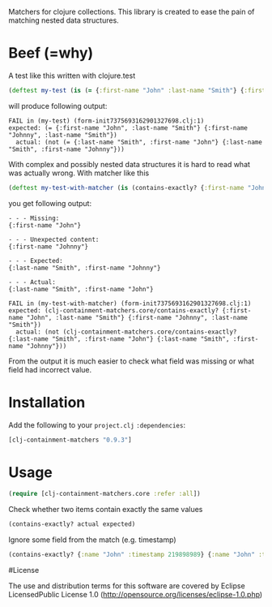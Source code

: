 Matchers for clojure collections. This library is created to ease the pain of matching nested data structures.

# Beef (=why)

A test like this written with clojure.test

```clojure
(deftest my-test (is (= {:first-name "John" :last-name "Smith"} {:first-name "Johnny" :last-name "Smith"})))
```

will produce following output:

```
FAIL in (my-test) (form-init7375693162901327698.clj:1)
expected: (= {:first-name "John", :last-name "Smith"} {:first-name "Johnny", :last-name "Smith"})
  actual: (not (= {:last-name "Smith", :first-name "John"} {:last-name "Smith", :first-name "Johnny"}))
```

With complex and possibly nested data structures it is hard to read what was actually wrong. With matcher like this

```clojure
(deftest my-test-with-matcher (is (contains-exactly? {:first-name "John" :last-name "Smith"} {:first-name "Johnny" :last-name "Smith"})))
```

you get following output:

```
- - - Missing:
{:first-name "John"}

- - - Unexpected content:
{:first-name "Johnny"}

- - - Expected:
{:last-name "Smith", :first-name "Johnny"}

- - - Actual:
{:last-name "Smith", :first-name "John"}

FAIL in (my-test-with-matcher) (form-init7375693162901327698.clj:1)
expected: (clj-containment-matchers.core/contains-exactly? {:first-name "John", :last-name "Smith"} {:first-name "Johnny", :last-name "Smith"})
  actual: (not (clj-containment-matchers.core/contains-exactly? {:last-name "Smith", :first-name "John"} {:last-name "Smith", :first-name "Johnny"}))
```

From the output it is much easier to check what field was missing or what field had incorrect value.

# Installation

Add the following to your `project.clj` `:dependencies`:

```clojure
[clj-containment-matchers "0.9.3"]
```

# Usage

```clojure
(require [clj-containment-matchers.core :refer :all])
```
Check whether two items contain exactly the same values

```clojure
(contains-exactly? actual expected)
```

Ignore some field from the match (e.g. timestamp)

```clojure
(contains-exactly? {:name "John" :timestamp 219898989} {:name "John" :timestamp anything})
```

#License

The use and distribution terms for this software are covered by Eclipse LicensedPublic License 1.0 (http://opensource.org/licenses/eclipse-1.0.php)
